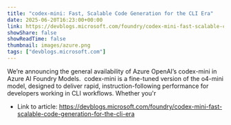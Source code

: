 ```yaml
---
title: "codex-mini: Fast, Scalable Code Generation for the CLI Era"
date: 2025-06-20T16:23:00+00:00
link: https://devblogs.microsoft.com/foundry/codex-mini-fast-scalable-code-generation-for-the-cli-era
showShare: false
showReadTime: false
thumbnail: images/azure.png
tags: ["devblogs.microsoft.com"]
---
```

We’re announcing the general availability of Azure OpenAI’s codex-mini in Azure AI Foundry Models.  codex-mini is a fine-tuned version of the o4-mini model, designed to deliver rapid, instruction-following performance for developers working in CLI workflows. Whether you'r

- Link to article: https://devblogs.microsoft.com/foundry/codex-mini-fast-scalable-code-generation-for-the-cli-era
